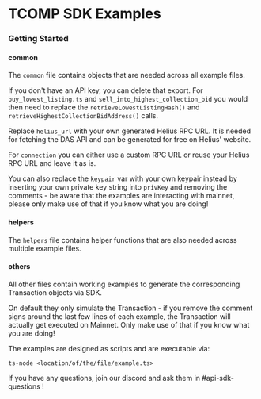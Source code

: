 # TCOMP SDK Examples

### Getting Started

#### common
The `common` file contains objects that are needed across all example files.

If you don't have an API key, you can delete that export. For `buy_lowest_listing.ts` and `sell_into_highest_collection_bid` you would then need to replace the `retrieveLowestListingHash()` and `retrieveHighestCollectionBidAddress()` calls.

Replace `helius_url` with your own generated Helius RPC URL. It is needed for fetching the DAS API and can be generated for free on Helius' website.

For `connection` you can either use a custom RPC URL or reuse your Helius RPC URL and leave it as is.

You can also replace the `keypair` var with your own keypair instead by inserting your own private key string into `privKey` and removing the comments - be aware that the examples are interacting with mainnet, please only make use of that if you know what you are doing!

#### helpers
The `helpers` file contains helper functions that are also needed across multiple example files.

#### others
All other files contain working examples to generate the corresponding Transaction objects via SDK. 

On default they only simulate the Transaction - if you remove the comment signs around the last few lines of each example, the Transaction will actually get executed on Mainnet. 
Only make use of that if you know what you are doing!

The examples are designed as scripts and are executable via:
```
ts-node <location/of/the/file/example.ts>
```

If you have any questions, join our discord and ask them in #api-sdk-questions !
